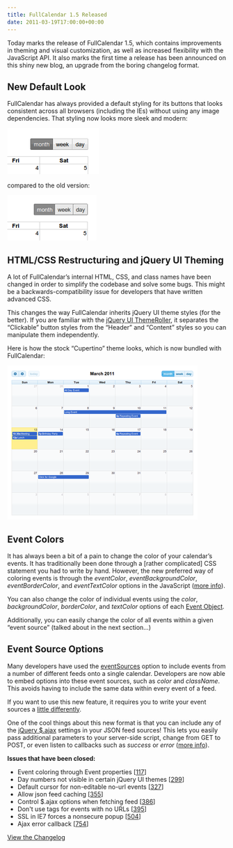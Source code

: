 ```yaml
---
title: FullCalendar 1.5 Released
date: 2011-03-19T17:00:00+00:00
---
```


Today marks the release of FullCalendar 1.5, which contains improvements in theming and visual customization, as well as increased flexibility with the JavaScript API. It also marks the first time a release has been announced on this shiny new blog, an upgrade from the boring changelog format.


## New Default Look

FullCalendar has always provided a default styling for its buttons that looks consistent across all browsers (including the IEs) without using any image dependencies. That styling now looks more sleek and modern:

<img class="alignnone size-full wp-image-29" alt="after" src="/assets/images/blog/2011/03/after.png" width="210" height="106" />

compared to the old version:

<img class="alignnone size-full wp-image-30" alt="before" src="/assets/images/blog/2011/03/before.png" width="205" height="104" />


## HTML/CSS Restructuring and jQuery UI Theming

A lot of FullCalendar&#8217;s internal HTML, CSS, and class names have been changed in order to simplify the codebase and solve some bugs. This might be a backwards-compatibility issue for developers that have written advanced CSS.


This changes the way FullCalendar inherits jQuery UI theme styles (for the better). If you are familiar with the <a title="" href="http://jqueryui.com/themeroller/" target="_blank">jQuery UI ThemeRoller</a>, it separates the &#8220;Clickable&#8221; button styles from the &#8220;Header&#8221; and &#8220;Content&#8221; styles so you can manipulate them independently.

Here is how the stock &#8220;Cupertino&#8221; theme looks, which is now bundled with FullCalendar:

<img class="alignnone size-full wp-image-31" alt="8854370" src="/assets/images/blog/2011/03/8854370.png" width="438" height="354" sizes="(max-width: 438px) 100vw, 438px" />


## Event Colors


It has always been a bit of a pain to change the color of your calendar&#8217;s events. It has traditionally been done through a [rather complicated] CSS statement you had to write by hand. However, the new preferred way of coloring events is through the <em>eventColor</em>, <em>eventBackgroundColor</em>, <em>eventBorderColor</em>, and <em>eventTextColor</em> options in the JavaScript (<a title="" href="http://arshaw.com/fullcalendar/docs/event_rendering/Colors/">more info</a>).

You can also change the color of individual events using the <em>color</em>, <em>backgroundColor</em>, <em>borderColor</em>, and <em>textColor</em> options of each <a title="" href="http://arshaw.com/fullcalendar/docs/event_data/Event_Object/">Event Object</a>.

Additionally, you can easily change the color of all events within a given &#8220;event source&#8221; (talked about in the next section&#8230;)


## Event Source Options

Many developers have used the <a title="" href="http://arshaw.com/fullcalendar/docs/event_data/eventSources/">eventSources</a> option to include events from a number of different feeds onto a single calendar. Developers are now able to embed options into these event sources, such as <em>color</em> and <em>className</em>. This avoids having to include the same data within every event of a feed.


If you want to use this new feature, it requires you to write your event sources a <a href="http://arshaw.com/fullcalendar/docs/event_data/Event_Source_Object/">little differently</a>.


One of the cool things about this new format is that you can include any of the <a title="" href="http://api.jquery.com/jQuery.ajax/" target="_blank">jQuery $.ajax</a> settings in your JSON feed sources! This lets you easily pass additional parameters to your server-side script, change from GET to POST, or even listen to callbacks such as <em>success</em> or <em>error</em> (<a href="http://arshaw.com/fullcalendar/docs/event_data/events_json_feed/">more info</a>).


**Issues that have been closed:**

- Event coloring through Event properties [<a title="" href="http://code.google.com/p/fullcalendar/issues/detail?id=117" target="_blank">117</a>]
- Day numbers not visible in certain jQuery UI themes [<a title="" href="http://code.google.com/p/fullcalendar/issues/detail?id=299" target="_blank">299</a>]
- Default cursor for non-editable no-url events [<a title="" href="http://code.google.com/p/fullcalendar/issues/detail?id=327" target="_blank">327</a>]
- Allow json feed caching [<a title="" href="http://code.google.com/p/fullcalendar/issues/detail?id=355" target="_blank">355</a>]
- Control $.ajax options when fetching feed [<a title="" href="http://code.google.com/p/fullcalendar/issues/detail?id=386" target="_blank">386</a>]
- Don't use  tags for events with no URLs [<a title="" href="http://code.google.com/p/fullcalendar/issues/detail?id=395" target="_blank">395</a>]
- SSL in IE7 forces a nonsecure popup [<a title="" href="http://code.google.com/p/fullcalendar/issues/detail?id=504" target="_blank">504</a>]
- Ajax error callback [<a title="" href="http://code.google.com/p/fullcalendar/issues/detail?id=754" target="_blank">754</a>]

[View the Changelog](http://arshaw.com/js/fullcalendar-1.5/changelog.txt)
